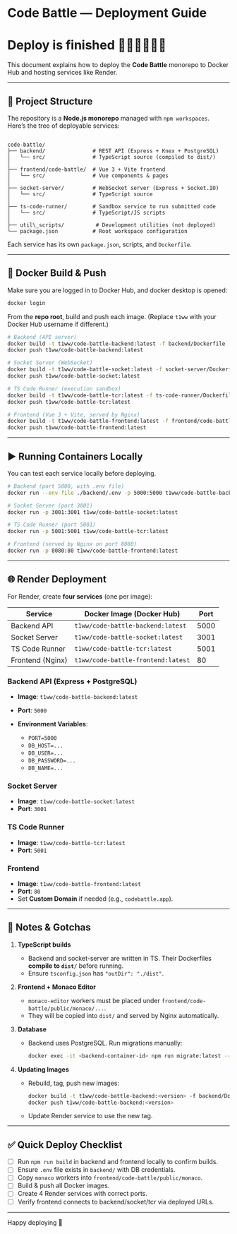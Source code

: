 # Code Battle — Deployment Guide

# Deploy is finished 🎉🎉🎉🎉🎉🎉
This document explains how to deploy the **Code Battle** monorepo to Docker Hub and hosting services like Render.  

---

## 📂 Project Structure

The repository is a **Node.js monorepo** managed with `npm workspaces`.  
Here’s the tree of deployable services:

```

code-battle/
├── backend/               # REST API (Express + Knex + PostgreSQL)
│   └── src/               # TypeScript source (compiled to dist/)
│
├── frontend/code-battle/  # Vue 3 + Vite frontend
│   └── src/               # Vue components & pages
│
├── socket-server/         # WebSocket server (Express + Socket.IO)
│   └── src/               # TypeScript source
│
├── ts-code-runner/        # Sandbox service to run submitted code
│   └── src/               # TypeScript/JS scripts
│
├── util\_scripts/          # Development utilities (not deployed)
└── package.json           # Root workspace configuration

````

Each service has its own `package.json`, scripts, and `Dockerfile`.

---

## 🐳 Docker Build & Push

Make sure you are logged in to Docker Hub, and docker desktop is opened:

```sh
docker login
````

From the **repo root**, build and push each image.
(Replace `t1ww` with your Docker Hub username if different.)

```sh
# Backend (API server)
docker build -t t1ww/code-battle-backend:latest -f backend/Dockerfile .
docker push t1ww/code-battle-backend:latest

# Socket Server (WebSocket)
docker build -t t1ww/code-battle-socket:latest -f socket-server/Dockerfile .
docker push t1ww/code-battle-socket:latest

# TS Code Runner (execution sandbox)
docker build -t t1ww/code-battle-tcr:latest -f ts-code-runner/Dockerfile .
docker push t1ww/code-battle-tcr:latest

# Frontend (Vue 3 + Vite, served by Nginx)
docker build -t t1ww/code-battle-frontend:latest -f frontend/code-battle/Dockerfile .
docker push t1ww/code-battle-frontend:latest
```

---

## ▶️ Running Containers Locally

You can test each service locally before deploying.

```sh
# Backend (port 5000, with .env file)
docker run --env-file ./backend/.env -p 5000:5000 t1ww/code-battle-backend:latest

# Socket Server (port 3001)
docker run -p 3001:3001 t1ww/code-battle-socket:latest

# TS Code Runner (port 5001)
docker run -p 5001:5001 t1ww/code-battle-tcr:latest

# Frontend (served by Nginx on port 8080)
docker run -p 8080:80 t1ww/code-battle-frontend:latest
```

---

## 🌐 Render Deployment

For Render, create **four services** (one per image):

| Service          | Docker Image (Docker Hub)          | Port |
| ---------------- | ---------------------------------- | ---- |
| Backend API      | `t1ww/code-battle-backend:latest`  | 5000 |
| Socket Server    | `t1ww/code-battle-socket:latest`   | 3001 |
| TS Code Runner   | `t1ww/code-battle-tcr:latest`      | 5001 |
| Frontend (Nginx) | `t1ww/code-battle-frontend:latest` | 80   |

### Backend API (Express + PostgreSQL)

* **Image**: `t1ww/code-battle-backend:latest`
* **Port**: `5000`
* **Environment Variables**:

  * `PORT=5000`
  * `DB_HOST=...`
  * `DB_USER=...`
  * `DB_PASSWORD=...`
  * `DB_NAME=...`

### Socket Server

* **Image**: `t1ww/code-battle-socket:latest`
* **Port**: `3001`

### TS Code Runner

* **Image**: `t1ww/code-battle-tcr:latest`
* **Port**: `5001`

### Frontend

* **Image**: `t1ww/code-battle-frontend:latest`
* **Port**: `80`
* Set **Custom Domain** if needed (e.g., `codebattle.app`).

---

## 📝 Notes & Gotchas

1. **TypeScript builds**

   * Backend and socket-server are written in TS. Their Dockerfiles **compile to `dist/`** before running.
   * Ensure `tsconfig.json` has `"outDir": "./dist"`.

2. **Frontend + Monaco Editor**

   * `monaco-editor` workers must be placed under `frontend/code-battle/public/monaco/...`.
   * They will be copied into `dist/` and served by Nginx automatically.

3. **Database**

   * Backend uses PostgreSQL. Run migrations manually:

     ```sh
     docker exec -it <backend-container-id> npm run migrate:latest --prefix backend
     ```

4. **Updating Images**

   * Rebuild, tag, push new images:

     ```sh
     docker build -t t1ww/code-battle-backend:<version> -f backend/Dockerfile .
     docker push t1ww/code-battle-backend:<version>
     ```
   * Update Render service to use the new tag.

---

## ✅ Quick Deploy Checklist

* [ ] Run `npm run build` in backend and frontend locally to confirm builds.
* [ ] Ensure `.env` file exists in `backend/` with DB credentials.
* [ ] Copy `monaco` workers into `frontend/code-battle/public/monaco`.
* [ ] Build & push all Docker images.
* [ ] Create 4 Render services with correct ports.
* [ ] Verify frontend connects to backend/socket/tcr via deployed URLs.

---

Happy deploying 🚀